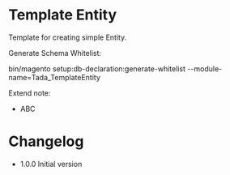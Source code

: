 # Template Entity

Template for creating simple Entity.

Generate Schema Whitelist:

bin/magento setup:db-declaration:generate-whitelist --module-name=Tada_TemplateEntity

Extend note:
- ABC

# Changelog
- 1.0.0 Initial version
